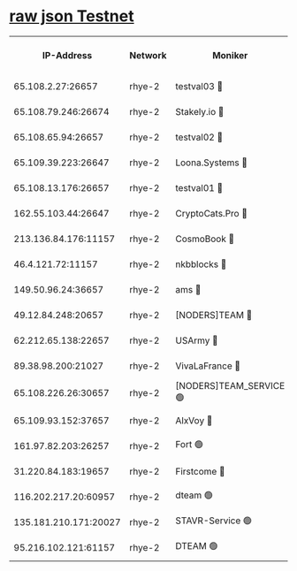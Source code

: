 
[raw json Testnet](https://rpc-check.quickt.stavr.tech/quickt/rpc-quickt-result.json)
=


<table><tr><th>IP-Address</th><th>Network</th><th>Moniker</th><th>Latest Block Height</th><th>Earliest Block Height</th><th>Catching Up</th><th>Tx Index</th><th>Voting Power</th><th>Scan Time</th></tr><tr><td>65.108.2.27:26657</td><td>rhye-2</td><td>testval03 🔴</td><td>477188</td><td>1</td><td>False</td><td>on</td><td>11002050</td><td>2024-01-23T23:39:51.752165827UTC</td></tr><tr><td>65.108.79.246:26674</td><td>rhye-2</td><td>Stakely.io 🔴</td><td>477188</td><td>1</td><td>False</td><td>on</td><td>10010</td><td>2024-01-23T23:39:54.276575764UTC</td></tr><tr><td>65.108.65.94:26657</td><td>rhye-2</td><td>testval02 🔴</td><td>477189</td><td>1</td><td>False</td><td>on</td><td>11002050</td><td>2024-01-23T23:39:57.287805922UTC</td></tr><tr><td>65.109.39.223:26647</td><td>rhye-2</td><td>Loona.Systems 🔴</td><td>477189</td><td>1</td><td>False</td><td>off</td><td>86949</td><td>2024-01-23T23:40:00.153538247UTC</td></tr><tr><td>65.108.13.176:26657</td><td>rhye-2</td><td>testval01 🔴</td><td>477189</td><td>1</td><td>False</td><td>on</td><td>13082010</td><td>2024-01-23T23:40:01.146322045UTC</td></tr><tr><td>162.55.103.44:26647</td><td>rhye-2</td><td>CryptoCats.Pro 🔴</td><td>477195</td><td>1</td><td>False</td><td>off</td><td>9999</td><td>2024-01-23T23:40:33.858483201UTC</td></tr><tr><td>213.136.84.176:11157</td><td>rhye-2</td><td>CosmoBook 🔴</td><td>477194</td><td>65301</td><td>False</td><td>off</td><td>1528057</td><td>2024-01-23T23:40:27.312311655UTC</td></tr><tr><td>46.4.121.72:11157</td><td>rhye-2</td><td>nkbblocks 🔴</td><td>477186</td><td>70101</td><td>False</td><td>off</td><td>81491</td><td>2024-01-23T23:39:42.094099082UTC</td></tr><tr><td>149.50.96.24:36657</td><td>rhye-2</td><td>ams 🔴</td><td>477192</td><td>133501</td><td>False</td><td>on</td><td>10786</td><td>2024-01-23T23:40:16.703325808UTC</td></tr><tr><td>49.12.84.248:20657</td><td>rhye-2</td><td>[NODERS]TEAM 🔴</td><td>477192</td><td>146001</td><td>False</td><td>on</td><td>59690</td><td>2024-01-23T23:40:14.163531433UTC</td></tr><tr><td>62.212.65.138:22657</td><td>rhye-2</td><td>USArmy 🔴</td><td>477187</td><td>198001</td><td>False</td><td>on</td><td>59069</td><td>2024-01-23T23:39:49.550707210UTC</td></tr><tr><td>89.38.98.200:21027</td><td>rhye-2</td><td>VivaLaFrance 🔴</td><td>477186</td><td>220501</td><td>False</td><td>off</td><td>10000</td><td>2024-01-23T23:39:44.578254920UTC</td></tr><tr><td>65.108.226.26:30657</td><td>rhye-2</td><td>[NODERS]TEAM_SERVICE 🟢</td><td>477189</td><td>241501</td><td>False</td><td>on</td><td>0</td><td>2024-01-23T23:40:00.662705670UTC</td></tr><tr><td>65.109.93.152:37657</td><td>rhye-2</td><td>AlxVoy 🔴</td><td>477187</td><td>315173</td><td>False</td><td>on</td><td>143351</td><td>2024-01-23T23:39:47.148054433UTC</td></tr><tr><td>161.97.82.203:26257</td><td>rhye-2</td><td>Fort 🟢</td><td>477186</td><td>330438</td><td>False</td><td>on</td><td>0</td><td>2024-01-23T23:39:41.703265001UTC</td></tr><tr><td>31.220.84.183:19657</td><td>rhye-2</td><td>Firstcome 🔴</td><td>477187</td><td>409501</td><td>False</td><td>off</td><td>724902</td><td>2024-01-23T23:39:51.264985851UTC</td></tr><tr><td>116.202.217.20:60957</td><td>rhye-2</td><td>dteam 🟢</td><td>477189</td><td>421794</td><td>False</td><td>on</td><td>0</td><td>2024-01-23T23:39:57.697234679UTC</td></tr><tr><td>135.181.210.171:20027</td><td>rhye-2</td><td>STAVR-Service 🟢</td><td>477191</td><td>474001</td><td>False</td><td>on</td><td>0</td><td>2024-01-23T23:40:11.735966710UTC</td></tr><tr><td>95.216.102.121:61157</td><td>rhye-2</td><td>DTEAM 🟢</td><td>477188</td><td>474201</td><td>False</td><td>on</td><td>0</td><td>2024-01-23T23:39:54.724355812UTC</td></tr></table>